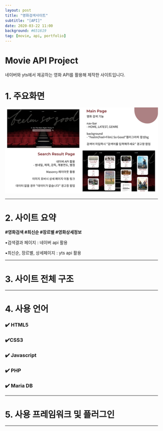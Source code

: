 ```yaml
---
layout: post
title: "영화검색사이트"
subtitle: "[API]"
date: 2020-03-22 11:00
background: #651619
tag: [movie, api, portfolio]
---
```



# Movie API Project


네이버와 yts에서 제공하는 영화 API를 활용해 제작한 사이트입니다.

# 1. 주요화면

![movie_api_1.png](/img/readme/movie_api_1.png)

---

# 2. 사이트 요약

**#영화검색 #최신순 #장르별  #영화상세정보**

▪️검색결과 페이지 : 네이버 api 활용

▪️최신순, 장르별, 상세페이지 : yts api 활용

---

# 3. 사이트 전체  구조

---

# 4. 사용 언어

### ✔️ HTML5

### ✔️CSS3

### ✔️ Javascript

### ✔️ PHP

### ✔️ Maria DB

---

# 5. 사용 프레임워크 및 플러그인

---
